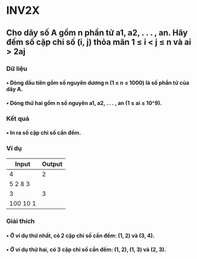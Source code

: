# INV2X
## Cho dãy số A gồm n phần tử a1, a2, . . . , an. Hãy đếm số cặp chỉ số (i, j) thỏa mãn 1 ≤ i < j ≤ n và ai > 2aj
### Dữ liệu   
#### • Dòng đầu tiên gồm số nguyên dương n (1 ≤ n ≤ 1000) là số phần tử của dãy A.
#### • Dòng thứ hai gồm n số nguyên a1, a2, . . . , an (1 ≤ ai ≤ 10^9).
### Kết quả
#### • In ra số cặp chỉ số cần đếm.
### Ví dụ
| Input      | Output |
|-------     |--------|
|4           |2       |
|5 2 8 3     |        |
|3           |3       |
|100 10 1    |        |
### Giải thích 
#### • Ở ví dụ thứ nhất, có 2 cặp chỉ số cần đếm: (1, 2) và (3, 4).
#### • Ở ví dụ thứ hai, có 3 cặp chỉ số cần đếm: (1, 2), (1, 3) và (2, 3).
